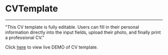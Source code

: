 # CVTemplate

---

"This CV template is fully editable.
Users can fill in their personal information directly into the input fields, upload their photo, and finally print a professional CV."

Click [here](https://rouhi438.github.io/RainBow/CVTemplate) to view live DEMO of CV template.

